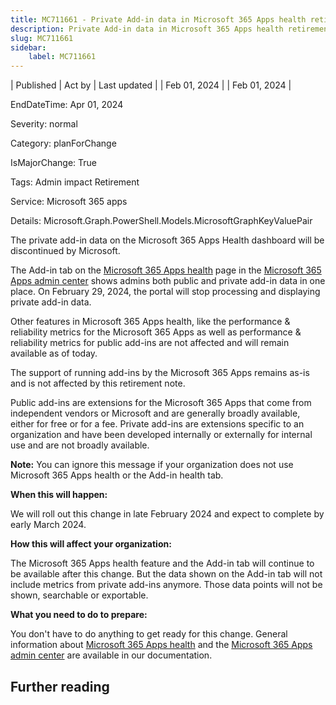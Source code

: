 ```yaml
---
title: MC711661 - Private Add-in data in Microsoft 365 Apps health retirement
description: Private Add-in data in Microsoft 365 Apps health retirement
slug: MC711661
sidebar:
    label: MC711661
---
```



| Published | Act by | Last updated |
| Feb 01, 2024 |  | Feb 01, 2024 |

EndDateTime: Apr 01, 2024

Severity: normal

Category: planForChange

IsMajorChange: True

Tags: Admin impact Retirement

Service: Microsoft 365 apps

Details: Microsoft.Graph.PowerShell.Models.MicrosoftGraphKeyValuePair

<p>The private add-in data on the Microsoft 365 Apps Health dashboard will be discontinued by Microsoft.
</p><p>The Add-in tab on the <a href="https://config.office.com/officeSettings/officeapphealth/overview" target="_blank">Microsoft 365 Apps health</a> page in the <a href="https://config.office.com" target="_blank">Microsoft 365 Apps admin center</a> shows admins both public and private add-in data in one place. On February 29, 2024, the portal will stop processing and displaying private add-in data.
</p><p>Other features in Microsoft 365 Apps health, like the performance &amp; reliability metrics for the Microsoft 365 Apps as well as performance &amp; reliability metrics for public add-ins are not affected and will remain available as of today.
</p><p>The support of running add-ins by the Microsoft 365 Apps remains as-is and is not affected by this retirement note.
</p><p>Public add-ins are extensions for the Microsoft 365 Apps that come from independent vendors or Microsoft and are generally broadly available, either for free or for a fee. Private add-ins are extensions specific to an organization and have been developed internally or externally for internal use and are not broadly available.
</p><p><b>Note:</b> You can ignore this message if your organization does not use Microsoft 365 Apps health or the Add-in health tab.
</p><p><b>When this will happen:</b>
</p><p>We will roll out this change in late February 2024 and expect to complete by early March 2024.</p><p><b>How this will affect your organization:</b>
</p><p>The Microsoft 365 Apps health feature and the Add-in tab will continue to be available after this change. But the data shown on the Add-in tab will not include metrics from private add-ins anymore. Those data points will not be shown, searchable or exportable.
</p><p><b>What you need to do to prepare:</b>
</p><p>You don't have to do anything to get ready for this change. General information about <a href="https://learn.microsoft.com/DeployOffice/admincenter/microsoft-365-apps-health" target="_blank">Microsoft 365 Apps health</a> and the <a href="https://learn.microsoft.com/deployoffice/admincenter/overview" target="_blank">Microsoft 365 Apps admin center</a> are available in our documentation.</p>

## Further reading
